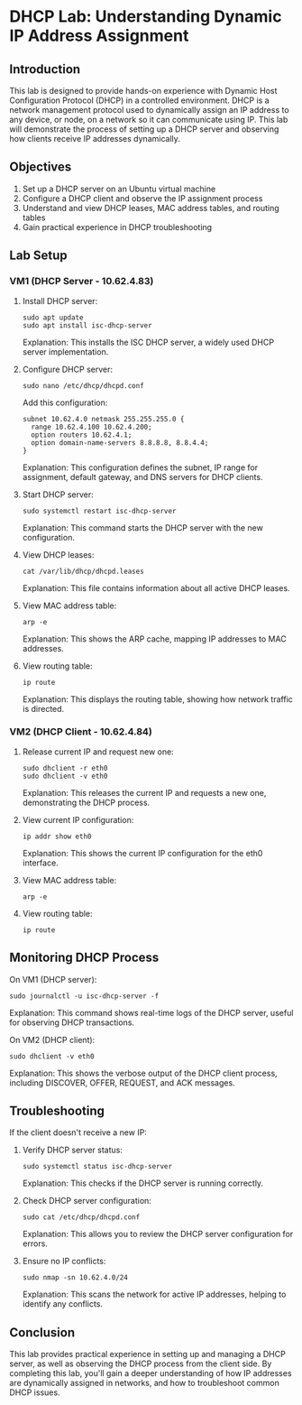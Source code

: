 # DHCP Lab: Understanding Dynamic IP Address Assignment

## Introduction
This lab is designed to provide hands-on experience with Dynamic Host Configuration Protocol (DHCP) in a controlled environment. DHCP is a network management protocol used to dynamically assign an IP address to any device, or node, on a network so it can communicate using IP. This lab will demonstrate the process of setting up a DHCP server and observing how clients receive IP addresses dynamically.

## Objectives
1. Set up a DHCP server on an Ubuntu virtual machine
2. Configure a DHCP client and observe the IP assignment process
3. Understand and view DHCP leases, MAC address tables, and routing tables
4. Gain practical experience in DHCP troubleshooting

## Lab Setup

### VM1 (DHCP Server - 10.62.4.83)

1. Install DHCP server:
   ```
   sudo apt update
   sudo apt install isc-dhcp-server
   ```
   Explanation: This installs the ISC DHCP server, a widely used DHCP server implementation.

2. Configure DHCP server:
   ```
   sudo nano /etc/dhcp/dhcpd.conf
   ```
   Add this configuration:
   ```
   subnet 10.62.4.0 netmask 255.255.255.0 {
     range 10.62.4.100 10.62.4.200;
     option routers 10.62.4.1;
     option domain-name-servers 8.8.8.8, 8.8.4.4;
   }
   ```
   Explanation: This configuration defines the subnet, IP range for assignment, default gateway, and DNS servers for DHCP clients.

3. Start DHCP server:
   ```
   sudo systemctl restart isc-dhcp-server
   ```
   Explanation: This command starts the DHCP server with the new configuration.

4. View DHCP leases:
   ```
   cat /var/lib/dhcp/dhcpd.leases
   ```
   Explanation: This file contains information about all active DHCP leases.

5. View MAC address table:
   ```
   arp -e
   ```
   Explanation: This shows the ARP cache, mapping IP addresses to MAC addresses.

6. View routing table:
   ```
   ip route
   ```
   Explanation: This displays the routing table, showing how network traffic is directed.

### VM2 (DHCP Client - 10.62.4.84)

1. Release current IP and request new one:
   ```
   sudo dhclient -r eth0
   sudo dhclient -v eth0
   ```
   Explanation: This releases the current IP and requests a new one, demonstrating the DHCP process.

2. View current IP configuration:
   ```
   ip addr show eth0
   ```
   Explanation: This shows the current IP configuration for the eth0 interface.

3. View MAC address table:
   ```
   arp -e
   ```

4. View routing table:
   ```
   ip route
   ```

## Monitoring DHCP Process

On VM1 (DHCP server):
```
sudo journalctl -u isc-dhcp-server -f
```
Explanation: This command shows real-time logs of the DHCP server, useful for observing DHCP transactions.

On VM2 (DHCP client):
```
sudo dhclient -v eth0
```
Explanation: This shows the verbose output of the DHCP client process, including DISCOVER, OFFER, REQUEST, and ACK messages.

## Troubleshooting

If the client doesn't receive a new IP:

1. Verify DHCP server status:
   ```
   sudo systemctl status isc-dhcp-server
   ```
   Explanation: This checks if the DHCP server is running correctly.

2. Check DHCP server configuration:
   ```
   sudo cat /etc/dhcp/dhcpd.conf
   ```
   Explanation: This allows you to review the DHCP server configuration for errors.

3. Ensure no IP conflicts:
   ```
   sudo nmap -sn 10.62.4.0/24
   ```
   Explanation: This scans the network for active IP addresses, helping to identify any conflicts.

## Conclusion
This lab provides practical experience in setting up and managing a DHCP server, as well as observing the DHCP process from the client side. By completing this lab, you'll gain a deeper understanding of how IP addresses are dynamically assigned in networks, and how to troubleshoot common DHCP issues.
